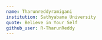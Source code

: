 ```yaml
---
name: Tharunreddyramigani 
institution: Sathyabama University
quote: Believe in Your Self
github_user: R-TharunReddy
---
```

